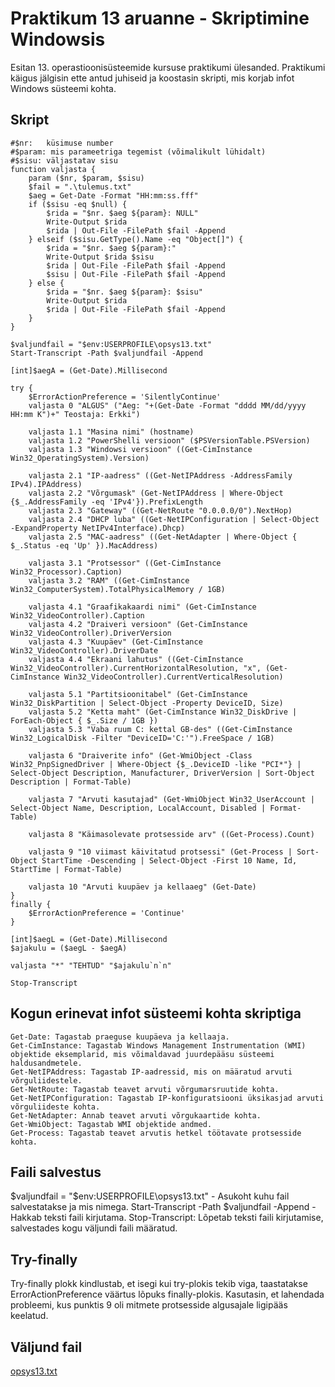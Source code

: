 # Praktikum 13 aruanne - Skriptimine Windowsis

Esitan 13. operastioonisüsteemide kursuse praktikumi ülesanded. Praktikumi käigus jälgisin ette antud juhiseid ja koostasin skripti, mis korjab infot Windows süsteemi kohta.

## Skript
```
#$nr:	küsimuse number
#$param: mis parameetriga tegemist (võimalikult lühidalt)
#$sisu:	väljastatav sisu
function valjasta {
    param ($nr, $param, $sisu)
    $fail = ".\tulemus.txt"
    $aeg = Get-Date -Format "HH:mm:ss.fff"
    if ($sisu -eq $null) {
        $rida = "$nr. $aeg ${param}: NULL"
        Write-Output $rida
        $rida | Out-File -FilePath $fail -Append
    } elseif ($sisu.GetType().Name -eq "Object[]") {
        $rida = "$nr. $aeg ${param}:"
        Write-Output $rida $sisu
        $rida | Out-File -FilePath $fail -Append
        $sisu | Out-File -FilePath $fail -Append
    } else {
        $rida = "$nr. $aeg ${param}: $sisu"
        Write-Output $rida
        $rida | Out-File -FilePath $fail -Append
    }
}

$valjundfail = "$env:USERPROFILE\opsys13.txt"
Start-Transcript -Path $valjundfail -Append

[int]$aegA = (Get-Date).Millisecond

try {
    $ErrorActionPreference = 'SilentlyContinue'
    valjasta 0 "ALGUS" ("Aeg: "+(Get-Date -Format "dddd MM/dd/yyyy HH:mm K")+" Teostaja: Erkki")
    
    valjasta 1.1 "Masina nimi" (hostname)
    valjasta 1.2 "PowerShelli versioon" ($PSVersionTable.PSVersion)
    valjasta 1.3 "Windowsi versioon" ((Get-CimInstance Win32_OperatingSystem).Version)

    valjasta 2.1 "IP-aadress" ((Get-NetIPAddress -AddressFamily IPv4).IPAddress)
    valjasta 2.2 "Võrgumask" (Get-NetIPAddress | Where-Object {$_.AddressFamily -eq 'IPv4'}).PrefixLength
    valjasta 2.3 "Gateway" ((Get-NetRoute "0.0.0.0/0").NextHop)
    valjasta 2.4 "DHCP luba" ((Get-NetIPConfiguration | Select-Object -ExpandProperty NetIPv4Interface).Dhcp)
    valjasta 2.5 "MAC-aadress" ((Get-NetAdapter | Where-Object { $_.Status -eq 'Up' }).MacAddress)

    valjasta 3.1 "Protsessor" ((Get-CimInstance Win32_Processor).Caption)
    valjasta 3.2 "RAM" ((Get-CimInstance Win32_ComputerSystem).TotalPhysicalMemory / 1GB)

    valjasta 4.1 "Graafikakaardi nimi" (Get-CimInstance Win32_VideoController).Caption 
    valjasta 4.2 "Draiveri versioon" (Get-CimInstance Win32_VideoController).DriverVersion
    valjasta 4.3 "Kuupäev" (Get-CimInstance Win32_VideoController).DriverDate
    valjasta 4.4 "Ekraani lahutus" ((Get-CimInstance Win32_VideoController).CurrentHorizontalResolution, "x", (Get-CimInstance Win32_VideoController).CurrentVerticalResolution)

    valjasta 5.1 "Partitsioonitabel" (Get-CimInstance Win32_DiskPartition | Select-Object -Property DeviceID, Size)
    valjasta 5.2 "Ketta maht" (Get-CimInstance Win32_DiskDrive | ForEach-Object { $_.Size / 1GB })
    valjasta 5.3 "Vaba ruum C: kettal GB-des" ((Get-CimInstance Win32_LogicalDisk -Filter "DeviceID='C:'").FreeSpace / 1GB)

    valjasta 6 "Draiverite info" (Get-WmiObject -Class Win32_PnpSignedDriver | Where-Object {$_.DeviceID -like "PCI*"} | Select-Object Description, Manufacturer, DriverVersion | Sort-Object Description | Format-Table)

    valjasta 7 "Arvuti kasutajad" (Get-WmiObject Win32_UserAccount | Select-Object Name, Description, LocalAccount, Disabled | Format-Table)

    valjasta 8 "Käimasolevate protsesside arv" ((Get-Process).Count)

    valjasta 9 "10 viimast käivitatud protsessi" (Get-Process | Sort-Object StartTime -Descending | Select-Object -First 10 Name, Id, StartTime | Format-Table)

    valjasta 10 "Arvuti kuupäev ja kellaaeg" (Get-Date)
}
finally {
    $ErrorActionPreference = 'Continue'
}

[int]$aegL = (Get-Date).Millisecond
$ajakulu = ($aegL - $aegA)

valjasta "*" "TEHTUD" "$ajakulu`n`n"

Stop-Transcript
```

## Kogun erinevat infot süsteemi kohta skriptiga
    Get-Date: Tagastab praeguse kuupäeva ja kellaaja.
    Get-CimInstance: Tagastab Windows Management Instrumentation (WMI) objektide eksemplarid, mis võimaldavad juurdepääsu süsteemi haldusandmetele.
    Get-NetIPAddress: Tagastab IP-aadressid, mis on määratud arvuti võrguliidestele.
    Get-NetRoute: Tagastab teavet arvuti võrgumarsruutide kohta.
    Get-NetIPConfiguration: Tagastab IP-konfiguratsiooni üksikasjad arvuti võrguliideste kohta.
    Get-NetAdapter: Annab teavet arvuti võrgukaartide kohta.
    Get-WmiObject: Tagastab WMI objektide andmed.
    Get-Process: Tagastab teavet arvutis hetkel töötavate protsesside kohta.

## Faili salvestus
  $valjundfail = "$env:USERPROFILE\opsys13.txt" - Asukoht kuhu fail salvestatakse ja mis nimega.
  Start-Transcript -Path $valjundfail -Append - Hakkab teksti faili kirjutama.
  Stop-Transcript: Lõpetab teksti faili kirjutamise, salvestades kogu väljundi faili määratud.


## Try-finally

Try-finally plokk kindlustab, et isegi kui try-plokis tekib viga, taastatakse ErrorActionPreference väärtus lõpuks finally-plokis. Kasutasin, et lahendada probleemi, kus punktis 9 oli mitmete protsesside algusajale ligipääs keelatud.

## Väljund fail
[opsys13.txt](https://github.com/user-attachments/files/18186588/opsys13.txt)

